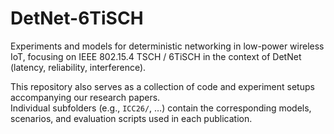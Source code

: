 # DetNet-6TiSCH

Experiments and models for deterministic networking in low-power wireless IoT, focusing on IEEE 802.15.4 TSCH / 6TiSCH in the context of DetNet (latency, reliability, interference).

This repository also serves as a collection of code and experiment setups accompanying our research papers.  
Individual subfolders (e.g., `ICC26/`, …) contain the corresponding models, scenarios, and evaluation scripts used in each publication.
